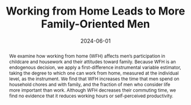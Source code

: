 ---
publishDate: "2017-01-01T00:00:00Z" # this is required to make the publication show up
abstract: We examine how working from home (WFH) affects men’s participation in childcare and housework and their attitudes toward family. Because WFH is an endogenous decision, we apply a first-difference instrumental variable estimator, taking the degree to which one can work from home, measured at the individual level, as the instrument. We find that WFH increases the time that men spend on household chores and with family, and the fraction of men who consider life more important than work. Although WFH decreases their commuting time, we find no evidence that it reduces working hours or self-perceived productivity.
authors:
#- Chihiro inoue
  - name: Chihiro inoue
    url: https://sites.google.com/view/chihiroinoue
#- [Chihiro Inoue](https://sites.google.com/view/chihiroinoue)
  - name: Yusuke Ishihata
  - name: Shintaro Yamaguchi
date: 2024-06-01
publication: '*Review of Economics of the Household*'
# Publication type.
# Legend: 0 = Uncategorized; 1 = Conference paper; 2 = Journal article;
# 3 = Preprint / Working Paper; 4 = Report; 5 = Book; 6 = Book section;
# 7 = Thesis; 8 = Patent
#publication_types: ["2"]
selected: false
title: 'Working from Home Leads to More Family-Oriented Men'
links:
  - name: Review of Economics of the Household
    url: https://link.springer.com/article/10.1007/s11150-023-09682-6
url_pdf: /pdf/workfromhome2024.pdf
url_preprint: ''
---